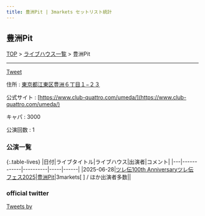 ```yaml
---
title: 豊洲Pit | 3markets セットリスト統計
---
```

## 豊洲Pit

[TOP](/setlist/) > [ライブハウス一覧](livehouses.html) > 豊洲Pit

___

<a href="https://twitter.com/share?ref_src=twsrc%5Etfw" data-text="3markets[ ]セットリスト > 豊洲Pit" class="twitter-share-button" data-via="3markets" data-hashtags="3markets" data-related="3markets" data-show-count="false">Tweet</a>

住所
:    <a href="https://www.google.co.jp/maps/search/%E6%9D%B1%E4%BA%AC%E9%83%BD%E6%B1%9F%E6%9D%B1%E5%8C%BA%E8%B1%8A%E6%B4%B2%EF%BC%96%E4%B8%81%E7%9B%AE%EF%BC%91%E2%88%92%EF%BC%92%EF%BC%93" rel="noopener noreferrer" target="_blank">東京都江東区豊洲６丁目１−２３</a>

公式サイト
:    [https://www.club-quattro.com/umeda/](https://www.club-quattro.com/umeda/)

キャパ
:    3000

公演回数
: 1



### 公演一覧

{:.table-lives}
|日付|ライブタイトル|ライブハウス|出演者|コメント|
|---|------------|----------|-----|------|
|<span class="nowrap">2025-06-28</span>|[ツレ伝100th Anniversaryツレ伝フェス2025](live204.html)|[豊洲Pit](livehouse113.html)|3markets[ ] / ほか出演者多数||




### official twitter

<a class="twitter-timeline" href="https://twitter.com/?ref_src=twsrc%5Etfw">Tweets by </a> <script async src="https://platform.twitter.com/widgets.js" charset="utf-8"></script>


<script async src="https://platform.twitter.com/widgets.js" charset="utf-8"></script>